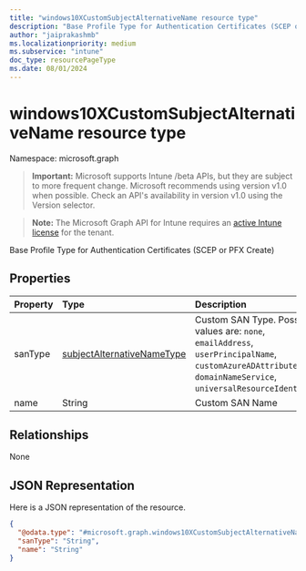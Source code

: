 ```yaml
---
title: "windows10XCustomSubjectAlternativeName resource type"
description: "Base Profile Type for Authentication Certificates (SCEP or PFX Create)"
author: "jaiprakashmb"
ms.localizationpriority: medium
ms.subservice: "intune"
doc_type: resourcePageType
ms.date: 08/01/2024
---
```


# windows10XCustomSubjectAlternativeName resource type

Namespace: microsoft.graph

> **Important:** Microsoft supports Intune /beta APIs, but they are subject to more frequent change. Microsoft recommends using version v1.0 when possible. Check an API's availability in version v1.0 using the Version selector.

> **Note:** The Microsoft Graph API for Intune requires an [active Intune license](https://go.microsoft.com/fwlink/?linkid=839381) for the tenant.

Base Profile Type for Authentication Certificates (SCEP or PFX Create)

## Properties
|Property|Type|Description|
|:---|:---|:---|
|sanType|[subjectAlternativeNameType](../resources/intune-shared-subjectalternativenametype.md)|Custom SAN Type. Possible values are: `none`, `emailAddress`, `userPrincipalName`, `customAzureADAttribute`, `domainNameService`, `universalResourceIdentifier`.|
|name|String|Custom SAN Name|

## Relationships
None

## JSON Representation
Here is a JSON representation of the resource.
<!-- {
  "blockType": "resource",
  "@odata.type": "microsoft.graph.windows10XCustomSubjectAlternativeName"
}
-->
``` json
{
  "@odata.type": "#microsoft.graph.windows10XCustomSubjectAlternativeName",
  "sanType": "String",
  "name": "String"
}
```